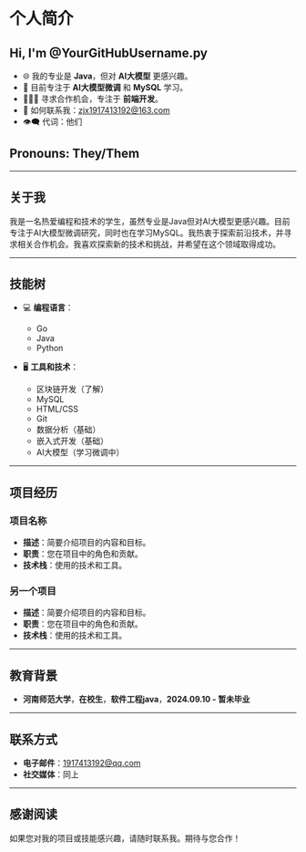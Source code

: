 # 个人简介

## Hi, I'm @YourGitHubUsername.py

- 🌐 我的专业是 **Java**，但对 **AI大模型** 更感兴趣。
- 🚀 目前专注于 **AI大模型微调** 和 **MySQL** 学习。
- 👩🏻‍💻 寻求合作机会，专注于 **前端开发**。
- 📧 如何联系我：<zjx1917413192@163.com>
- 👁️‍🗨️ 代词：他们

## Pronouns: They/Them

---

## 关于我

我是一名热爱编程和技术的学生，虽然专业是Java但对AI大模型更感兴趣。目前专注于AI大模型微调研究，同时也在学习MySQL。我热衷于探索前沿技术，并寻求相关合作机会。我喜欢探索新的技术和挑战，并希望在这个领域取得成功。

---

## 技能树

- 💻 **编程语言**：
  - Go
  - Java
  - Python

- 🖥 **工具和技术**：
  - 区块链开发（了解）
  - MySQL
  - HTML/CSS
  - Git
  - 数据分析（基础）
  - 嵌入式开发（基础）
  - AI大模型（学习微调中）

---

## 项目经历

### 项目名称

- **描述**：简要介绍项目的内容和目标。
- **职责**：您在项目中的角色和贡献。
- **技术栈**：使用的技术和工具。

### 另一个项目

- **描述**：简要介绍项目的内容和目标。
- **职责**：您在项目中的角色和贡献。
- **技术栈**：使用的技术和工具。

---

## 教育背景

- **河南师范大学**，**在校生**，**软件工程java**，**2024.09.10 - 暂未毕业**

---

## 联系方式

- **电子邮件**：<1917413192@qq.com>
- **社交媒体**：同上

---

## 感谢阅读

如果您对我的项目或技能感兴趣，请随时联系我。期待与您合作！
